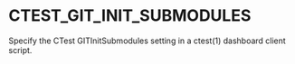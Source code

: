   

# CTEST_GIT_INIT_SUBMODULES  
Specify the CTest GITInitSubmodules setting
in a ctest(1) dashboard client script.  

